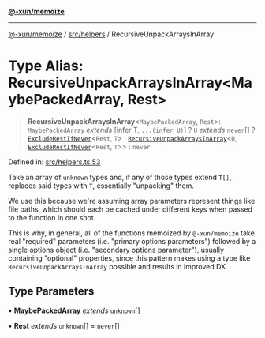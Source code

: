 [**@-xun/memoize**](../../../README.md)

***

[@-xun/memoize](../../../README.md) / [src/helpers](../README.md) / RecursiveUnpackArraysInArray

# Type Alias: RecursiveUnpackArraysInArray\<MaybePackedArray, Rest\>

> **RecursiveUnpackArraysInArray**\<`MaybePackedArray`, `Rest`\>: `MaybePackedArray` *extends* \[infer T, `...(infer U)`\] ? `U` *extends* `never`[] ? [`ExcludeRestIfNever`](ExcludeRestIfNever.md)\<`Rest`, `T`\> : [`RecursiveUnpackArraysInArray`](RecursiveUnpackArraysInArray.md)\<`U`, [`ExcludeRestIfNever`](ExcludeRestIfNever.md)\<`Rest`, `T`\>\> : `never`

Defined in: [src/helpers.ts:53](https://github.com/Xunnamius/memoize/blob/b613141c2f7a96de00eb98581585a2d2f68dc2ab/src/helpers.ts#L53)

Take an array of `unknown` types and, if any of those types extend `T[]`,
replaces said types with `T`, essentially "unpacking" them.

We use this because we're assuming array parameters represent things like
file paths, which should each be cached under different keys when passed to
the function in one shot.

This is why, in general, all of the functions memoized by `@-xun/memoize`
take real "required" parameters (i.e. "primary options parameters") followed
by a single options object (i.e. "secondary options parameter"), usually
containing "optional" properties, since this pattern makes using a type like
`RecursiveUnpackArraysInArray` possible and results in improved DX.

## Type Parameters

• **MaybePackedArray** *extends* `unknown`[]

• **Rest** *extends* `unknown`[] = `never`[]
